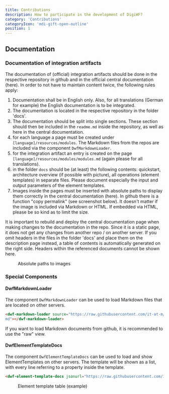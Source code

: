 ```yaml
---
title: Contributions
description: How to participate in the development of DigiWF?
category: 'Contributions'
categoryIcon: 'mdi-gift-open-outline'
position: 1
---
```


## Documentation

### Documentation of integration artifacts

The documentation of (official) integration artifacts should be done in the respective repository in github and in the official central documentation (here). In order to not have to maintain content twice, the following rules apply:

1. Documentation shall be in English only. Also, for all translations (German for example) the English documentation is  to be integrated.
2. The documentation is located in the respective repository in the folder 'docs'.
3. The documentation should be split into single sections. These section should then be included in the `readme.md` inside the repository, as well as here in the central documentation.
4. for each language a page must be created under `[language]/resources/modules`. The Markdown files from the repos are included via the component `DwfMarkdownLoader`.
5. for the integration artifact an entry is created on the page `[language]/resources/modules/modules.md` (again please for all translations).
6. in the folder `docs` should be (at least) the following contents: quickstart, architecture overview (if possible with picture), all
   operations (element templates) in separate files. Please document especially the input and output parameters of the element templates.
7. Images inside the pages must be inserted with absolute paths to display them correctly in the central documentation (here). In github there is a function "copy permalink" (see screenshot below). It doesn't matter if the image is included via Markdown or HTML. If embedded via HTML, please be so kind as to limit the size.

<v-alert color="red darken-1" border="left" elevation="2" colored-border icon="mdi-robot-angry">
It is important to rebuild and deploy the central documentation page when making changes to the documentation in the repo. Since it is a static page, it does not get any changes from another repo / on another server.
</v-alert>
<v-alert color="yellow darken-1" border="left" elevation="2" colored-border icon="mdi-robot-confused">
If you omit headers in the files in the folder 'docs' and place them on the description page instead, a table of contents is automatically generated on the right side. Headers within the referenced documents cannot be shown here.
</v-alert>

<figure>
<v-img alt="It is shown where on github the button is located to copy absolute links to images. (screenshot)" contain 
max-width="960" 
src="images/ecosystem/contribution/github_file_link.png" 
lazy-src="images/ecosystem/contribution/preview_github_file_link.png" ></v-img>
<figcaption>Absolute paths to images</figcaption>
</figure>

### Special Components

#### DwfMarkdownLoader

The component `DwfMarkdownLoader` can be used to load Markdown files that are located on other servers.

``` html
<dwf-markdown-loader source="https://raw.githubusercontent.com/it-at-m/digiwf-s3-integration/dev/README.
md"></dwf-markdown-loader>
```

If you want to load Markdown documents from github, it is recommended to use the "raw" view. 

#### DwfElementTemplateDocs

The component `DwfElementTemplateDocs` can be used to load and show ElementTemplates on other servers. The template will be shown as a list, with every line referring to a property inside the template.

``` html
<dwf-element-template-docs jsonurl="https://raw.githubusercontent.com/it-at-m/digiwf-email-integration/dev/docs/sendMail.json"></dwf-element-template-docs>
```

<figure>
<v-img alt="It is shown how the display of the element templates looks like in the docs. (Screenshot)" contain 
max-width="960" 
src="images/ecosystem/contribution/element_template_table.png" 
lazy-src="images/ecosystem/contribution/preview_element_template_table.png" ></v-img>
<figcaption>Element template table (example)</figcaption>
</figure>